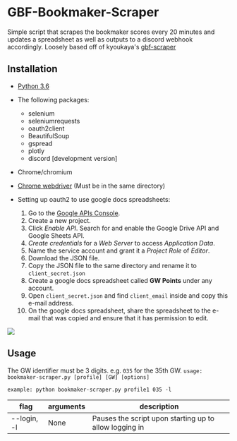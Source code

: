 # GBF-Bookmaker-Scraper

Simple script that scrapes the bookmaker scores every 20 minutes and updates a spreadsheet as well as outputs to a discord webhook accordingly. Loosely based off of kyoukaya's [gbf-scraper](https://github.com/kyoukaya/gbf-scraper)

## Installation

* [Python 3.6](https://www.python.org/downloads/)
* The following packages:
  * selenium
  * seleniumrequests
  * oauth2client
  * BeautifulSoup
  * gspread
  * plotly
  * discord [development version]
* Chrome/chromium
* [Chrome webdriver](https://sites.google.com/a/chromium.org/chromedriver/downloads) (Must be in the same directory)

* Setting up oauth2 to use google docs spreadsheets:
  1. Go to the [Google APIs Console](https://console.developers.google.com/).
  2. Create a new project.
  3. Click *Enable API*. Search for and enable the Google Drive API and Google Sheets API.
  4. *Create credentials* for a *Web Server* to access *Application Data*.
  5. Name the service account and grant it a *Project Role* of *Editor*.
  6. Download the JSON file.
  7. Copy the JSON file to the same directory and rename it to `client_secret.json`
  8. Create a google docs spreadsheet called **GW Points** under any account.
  9. Open `client_secret.json` and find `client_email` inside and copy this e-mail address.
  10. On the google docs spreadsheet, share the spreadsheet to the e-mail that was copied and ensure that it has permission to edit.

![](https://i.imgur.com/fzwqc2u.gif)
  
 ## Usage
 The GW identifier must be 3 digits. e.g. `035` for the 35th GW.
`usage: bookmaker-scraper.py [profile] [GW] [options]`

`example: python bookmaker-scraper.py profile1 035 -l`

|flag|arguments|description|
|---------|---------|-----------|
|--login, -l|None|Pauses the script upon starting up to allow logging in|